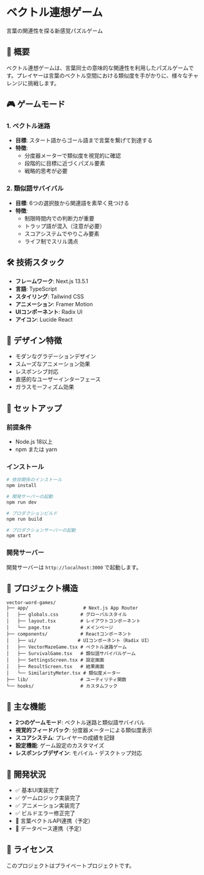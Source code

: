 # ベクトル連想ゲーム

言葉の関連性を探る新感覚パズルゲーム

## 📖 概要

ベクトル連想ゲームは、言葉同士の意味的な関連性を利用したパズルゲームです。プレイヤーは言葉のベクトル空間における類似度を手がかりに、様々なチャレンジに挑戦します。

## 🎮 ゲームモード

### 1. ベクトル迷路

- **目標**: スタート語からゴール語まで言葉を繋げて到達する
- **特徴**:
  - 分度器メーターで類似度を視覚的に確認
  - 段階的に目標に近づくパズル要素
  - 戦略的思考が必要

### 2. 類似語サバイバル

- **目標**: 6つの選択肢から関連語を素早く見つける
- **特徴**:
  - 制限時間内での判断力が重要
  - トラップ語が混入（注意が必要）
  - スコアシステムでやりこみ要素
  - ライフ制でスリル満点

## 🛠️ 技術スタック

- **フレームワーク**: Next.js 13.5.1
- **言語**: TypeScript
- **スタイリング**: Tailwind CSS
- **アニメーション**: Framer Motion
- **UIコンポーネント**: Radix UI
- **アイコン**: Lucide React

## 🎨 デザイン特徴

- モダンなグラデーションデザイン
- スムーズなアニメーション効果
- レスポンシブ対応
- 直感的なユーザーインターフェース
- ガラスモーフィズム効果

## 🚀 セットアップ

### 前提条件

- Node.js 18以上
- npm または yarn

### インストール

```bash
# 依存関係のインストール
npm install

# 開発サーバーの起動
npm run dev

# プロダクションビルド
npm run build

# プロダクションサーバーの起動
npm start
```

### 開発サーバー

開発サーバーは `http://localhost:3000` で起動します。

## 📁 プロジェクト構造

```
vector-word-games/
├── app/                    # Next.js App Router
│   ├── globals.css        # グローバルスタイル
│   ├── layout.tsx         # レイアウトコンポーネント
│   └── page.tsx           # メインページ
├── components/            # Reactコンポーネント
│   ├── ui/               # UIコンポーネント（Radix UI）
│   ├── VectorMazeGame.tsx # ベクトル迷路ゲーム
│   ├── SurvivalGame.tsx   # 類似語サバイバルゲーム
│   ├── SettingsScreen.tsx # 設定画面
│   ├── ResultScreen.tsx   # 結果画面
│   └── SimilarityMeter.tsx # 類似度メーター
├── lib/                   # ユーティリティ関数
└── hooks/                 # カスタムフック
```

## 🎯 主な機能

- **2つのゲームモード**: ベクトル迷路と類似語サバイバル
- **視覚的フィードバック**: 分度器メーターによる類似度表示
- **スコアシステム**: プレイヤーの成績を記録
- **設定機能**: ゲーム設定のカスタマイズ
- **レスポンシブデザイン**: モバイル・デスクトップ対応

## 🔧 開発状況

- ✅ 基本UI実装完了
- ✅ ゲームロジック実装完了
- ✅ アニメーション実装完了
- ✅ ビルドエラー修正完了
- 🚧 言葉ベクトルAPI連携（予定）
- 🚧 データベース連携（予定）

## 📝 ライセンス

このプロジェクトはプライベートプロジェクトです。
